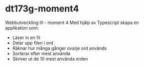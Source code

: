 # dt173g-moment4
Webbutveckling III - moment 4
Med hjälp av Typescript skapa en applikation som:
* Läser in en fil
* Delar upp filen i ord
* Räknar hur många gånger ovarje ord används
* Sorterar efter mest använda
* Skriver ut de 10 mest använda orden
